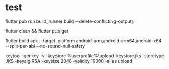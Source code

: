 # test

flutter pub run build_runner build --delete-conflicting-outputs

flutter clean && flutter pub get

flutter build apk --target-platform android-arm,android-arm64,android-x64 --split-per-abi --no-sound-null-safety  


keytool -genkey -v -keystore %userprofile%\upload-keystore.jks -storetype JKS -keyalg RSA -keysize 2048 -validity 10000 -alias upload

